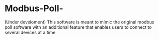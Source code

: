 # Modbus-Poll- 
(Under develoment)
This software is meant to mimic the original modbus poll software with an additional feature that enables users to connect to several devices at a time

